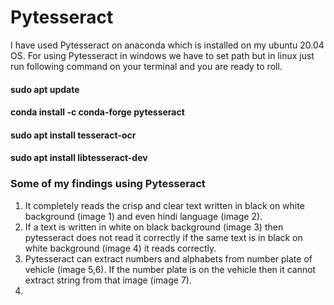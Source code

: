 # Pytesseract
I have used Pytesseract on anaconda which is installed on my ubuntu 20.04 OS. For using Pytesseract in windows we have to set path but in linux just run following command on your terminal and you are ready to roll.

#### sudo apt update
#### conda install -c conda-forge pytesseract 
#### sudo apt install tesseract-ocr
#### sudo apt install libtesseract-dev

### Some of my findings using Pytesseract
1. It completely reads the crisp and clear text written in black on white background (image 1) and even hindi language (image 2).
2. If a text is written in white on black background (image 3) then pytesseract does not read it correctly if the same text is in black on white background (image                4) it reads correctly.
3. Pytesseract can extract numbers and alphabets from number plate of vehicle (image 5,6). If the number plate is on the vehicle then it cannot extract string from that image (image 7).
4. 

